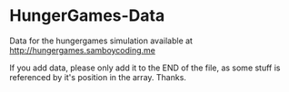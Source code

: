 # HungerGames-Data
Data for the hungergames simulation available at http://hungergames.samboycoding.me

If you add data, please only add it to the END of the file, as some stuff is referenced by it's position in the array. Thanks.
